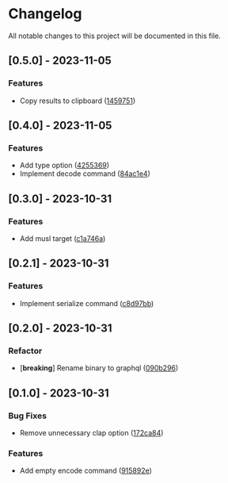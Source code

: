 # Changelog

All notable changes to this project will be documented in this file.

## [0.5.0] - 2023-11-05

### Features

- Copy results to clipboard ([1459751](https://github.com/martindisch/graphql-tools/commit/14597510a1e23f5173b42eba2414fe6df60ac4d6))

## [0.4.0] - 2023-11-05

### Features

- Add type option ([4255369](https://github.com/martindisch/graphql-tools/commit/425536976eb538bc57290c32b0e883cf03d62045))
- Implement decode command ([84ac1e4](https://github.com/martindisch/graphql-tools/commit/84ac1e47fd4bea670a1e400557c38a8dfa4c5b5d))

## [0.3.0] - 2023-10-31

### Features

- Add musl target ([c1a746a](https://github.com/martindisch/graphql-tools/commit/c1a746a27cc77853e07e09392425ae8d984c9226))

## [0.2.1] - 2023-10-31

### Features

- Implement serialize command ([c8d97bb](https://github.com/martindisch/graphql-tools/commit/c8d97bb5ce0b04eb11e83afe4f8cd0b0a079cd1a))

## [0.2.0] - 2023-10-31

### Refactor

- [**breaking**] Rename binary to graphql ([090b296](https://github.com/martindisch/graphql-tools/commit/090b29656ac2b6b4efea8028f7c67dc2ec0200c2))

## [0.1.0] - 2023-10-31

### Bug Fixes

- Remove unnecessary clap option ([172ca84](https://github.com/martindisch/graphql-tools/commit/172ca844cffd50154d7a51fd017259b94890335c))

### Features

- Add empty encode command ([915892e](https://github.com/martindisch/graphql-tools/commit/915892e6b97f3c450ca153b0358fa4d5de034527))

<!-- generated by git-cliff -->
